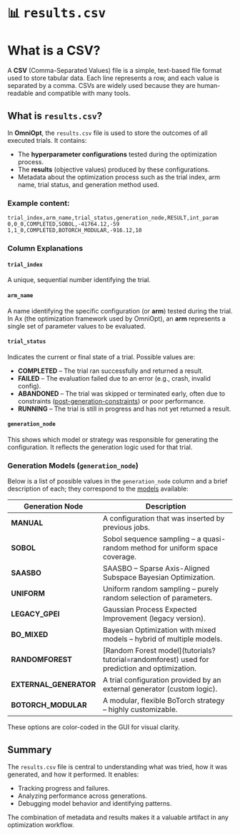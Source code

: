 # <span class="tutorial_icon invert_in_dark_mode">📊</span> <tt>results.csv</tt>

<!-- What is the results.csv and what do it's columns mean? -->

<!-- Category: Preparations, Basics and Setup -->

<div id="toc"></div>

# What is a CSV?

A **CSV** (Comma-Separated Values) file is a simple, text-based file format used to store tabular data. Each line represents a row, and each value is separated by a comma. CSVs are widely used because they are human-readable and compatible with many tools.

## What is `results.csv`?

In **OmniOpt**, the `results.csv` file is used to store the outcomes of all executed trials. It contains:

- The **hyperparameter configurations** tested during the optimization process.
- The **results** (objective values) produced by these configurations.
- Metadata about the optimization process such as the trial index, arm name, trial status, and generation method used.

### Example content:

```csv
trial_index,arm_name,trial_status,generation_node,RESULT,int_param
0,0_0,COMPLETED,SOBOL,-41764.12,-59
1,1_0,COMPLETED,BOTORCH_MODULAR,-916.12,10
```

### Column Explanations

#### `trial_index`
A unique, sequential number identifying the trial.

#### `arm_name`
A name identifying the specific configuration (or **arm**) tested during the trial.
In Ax (the optimization framework used by OmniOpt), an **arm** represents a single set of parameter values to be evaluated.

#### `trial_status`
Indicates the current or final state of a trial. Possible values are:

- **COMPLETED** – The trial ran successfully and returned a result.
- **FAILED** – The evaluation failed due to an error (e.g., crash, invalid config).
- **ABANDONED** – The trial was skipped or terminated early, often due to constraints ([post-generation-constraints](tutorials?tutorial=constraints#post-generation-constraints)) or poor performance.
- **RUNNING** – The trial is still in progress and has not yet returned a result.

#### `generation_node`
This shows which model or strategy was responsible for generating the configuration. It reflects the generation logic used for that trial.

### Generation Models (`generation_node`)

Below is a list of possible values in the `generation_node` column and a brief description of each; they correspond to the [models](tutorials?tutorial=models) available:

<table>
  <thead>
    <tr>
      <th>Generation Node</th>
      <th>Description</th>
    </tr>
  </thead>
  <tbody>
    <tr>
      <td><strong>MANUAL</strong></td>
      <td>A configuration that was inserted by previous jobs.</td>
    </tr>
    <tr>
      <td><strong>SOBOL</strong></td>
      <td>Sobol sequence sampling – a quasi-random method for uniform space coverage.</td>
    </tr>
    <tr>
      <td><strong>SAASBO</strong></td>
      <td>SAASBO – Sparse Axis-Aligned Subspace Bayesian Optimization.</td>
    </tr>
    <tr>
      <td><strong>UNIFORM</strong></td>
      <td>Uniform random sampling – purely random selection of parameters.</td>
    </tr>
    <tr>
      <td><strong>LEGACY_GPEI</strong></td>
      <td>Gaussian Process Expected Improvement (legacy version).</td>
    </tr>
    <tr>
      <td><strong>BO_MIXED</strong></td>
      <td>Bayesian Optimization with mixed models – hybrid of multiple models.</td>
    </tr>
    <tr>
      <td><strong>RANDOMFOREST</strong></td>
      <td>[Random Forest model](tutorials?tutorial=randomforest) used for prediction and optimization.</td>
    </tr>
    <tr>
      <td><strong>EXTERNAL_GENERATOR</strong></td>
      <td>A trial configuration provided by an external generator (custom logic).</td>
    </tr>
    <tr>
      <td><strong>BOTORCH_MODULAR</strong></td>
      <td>A modular, flexible BoTorch strategy – highly customizable.</td>
    </tr>
  </tbody>
</table>

These options are color-coded in the GUI for visual clarity.

## Summary

The `results.csv` file is central to understanding what was tried, how it was generated, and how it performed. It enables:

- Tracking progress and failures.
- Analyzing performance across generations.
- Debugging model behavior and identifying patterns.

The combination of metadata and results makes it a valuable artifact in any optimization workflow.

